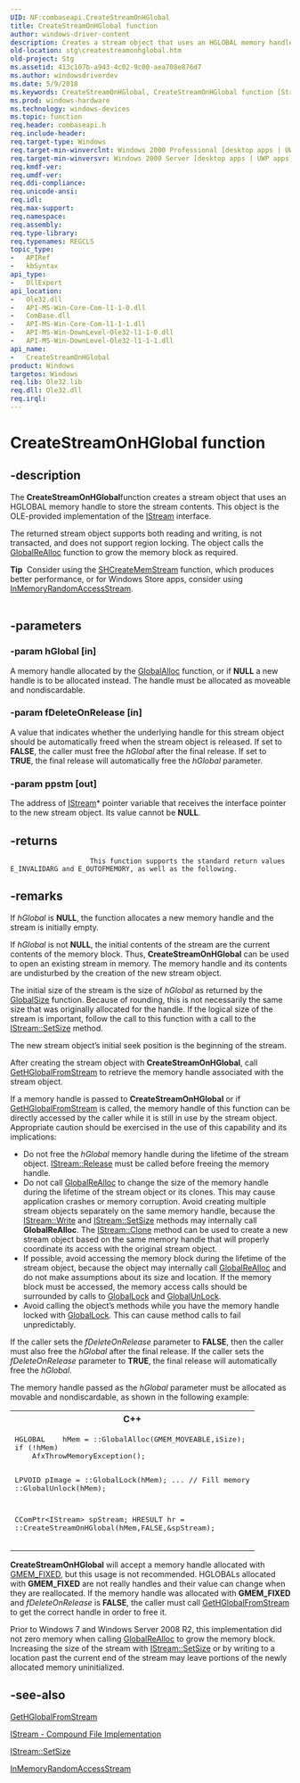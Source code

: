 ```yaml
---
UID: NF:combaseapi.CreateStreamOnHGlobal
title: CreateStreamOnHGlobal function
author: windows-driver-content
description: Creates a stream object that uses an HGLOBAL memory handle to store the stream contents.
old-location: stg\createstreamonhglobal.htm
old-project: Stg
ms.assetid: 413c107b-a943-4c02-9c00-aea708e876d7
ms.author: windowsdriverdev
ms.date: 5/9/2018
ms.keywords: CreateStreamOnHGlobal, CreateStreamOnHGlobal function [Structured Storage], _stg_createstreamonhglobal, combaseapi/CreateStreamOnHGlobal, stg.createstreamonhglobal
ms.prod: windows-hardware
ms.technology: windows-devices
ms.topic: function
req.header: combaseapi.h
req.include-header: 
req.target-type: Windows
req.target-min-winverclnt: Windows 2000 Professional [desktop apps | UWP apps]
req.target-min-winversvr: Windows 2000 Server [desktop apps | UWP apps]
req.kmdf-ver: 
req.umdf-ver: 
req.ddi-compliance: 
req.unicode-ansi: 
req.idl: 
req.max-support: 
req.namespace: 
req.assembly: 
req.type-library: 
req.typenames: REGCLS
topic_type:
-	APIRef
-	kbSyntax
api_type:
-	DllExport
api_location:
-	Ole32.dll
-	API-MS-Win-Core-Com-l1-1-0.dll
-	ComBase.dll
-	API-MS-Win-Core-Com-l1-1-1.dll
-	API-MS-Win-DownLevel-Ole32-l1-1-0.dll
-	API-MS-Win-DownLevel-Ole32-l1-1-1.dll
api_name:
-	CreateStreamOnHGlobal
product: Windows
targetos: Windows
req.lib: Ole32.lib
req.dll: Ole32.dll
req.irql: 
---
```


# CreateStreamOnHGlobal function


## -description


The 
<b>CreateStreamOnHGlobal</b>function creates a stream object that uses an HGLOBAL memory handle to store the stream contents. This object is the OLE-provided implementation of the <a href="https://msdn.microsoft.com/c6f60e37-eadc-46a1-94f6-cacc23613531">IStream</a> interface.

The returned stream object supports both reading and writing, is not transacted, and does not support region locking. The object calls the <a href="https://msdn.microsoft.com/2439b16a-f27d-4e95-bc9e-6f1e563933c9">GlobalReAlloc</a> function to grow the memory block as required.


<div class="alert"><b>Tip</b>  Consider using the <a href="https://msdn.microsoft.com/f3ae8241-f3a6-4007-a10f-ff05960c5de8">SHCreateMemStream</a> function, which produces better performance, or for Windows Store apps, consider using <a href="https://msdn.microsoft.com/5e11da69-8b7e-45da-8ab6-0a5ecd3808dc">InMemoryRandomAccessStream</a>.</div>
<div> </div>



## -parameters




### -param hGlobal [in]

A memory handle allocated by the <a href="https://msdn.microsoft.com/06886545-bd5c-4d81-b1c3-dfa7e146e43a">GlobalAlloc</a> function, or if <b>NULL</b> a new handle is to be allocated instead. The handle must be allocated as moveable and nondiscardable.


### -param fDeleteOnRelease [in]

A value that indicates whether the underlying handle for this stream object should be automatically freed when the stream object is released. If set to <b>FALSE</b>, the caller must free the <i>hGlobal</i> after the final release. If set to <b>TRUE</b>, the final release will automatically free the <i>hGlobal</i> parameter.


### -param ppstm [out]

The address of 
<a href="https://msdn.microsoft.com/c6f60e37-eadc-46a1-94f6-cacc23613531">IStream</a>* pointer variable that receives the interface pointer to the new stream object. Its value cannot be <b>NULL</b>.


## -returns




						This function supports the standard return values E_INVALIDARG and E_OUTOFMEMORY, as well as the following.




## -remarks



If <i>hGlobal</i> is <b>NULL</b>, the function allocates a new memory handle and the stream is initially empty.

If <i>hGlobal</i> is not <b>NULL</b>, the initial contents of the stream are the current contents of the memory block. Thus, <b>CreateStreamOnHGlobal</b> can be used to open an existing stream in memory. The memory handle and its contents are undisturbed by the creation of the new stream object.

The initial size of the stream is the size of <i>hGlobal</i> as returned by the <a href="https://msdn.microsoft.com/9fd01460-d6fc-41f4-9e0c-209a3d1844c1">GlobalSize</a> function. Because of rounding, this is not necessarily the same size that was originally allocated for the handle. If the logical size of the stream is important, follow the call to this function with a call to the 
<a href="https://msdn.microsoft.com/05627db5-067b-4a1a-a7ed-c83314f8bd8d">IStream::SetSize</a> method.

The new stream object’s initial seek position is the beginning of the stream.

After creating the stream object with 
<b>CreateStreamOnHGlobal</b>, call 
<a href="https://msdn.microsoft.com/79e39345-7a20-4b0f-bceb-f62de13d3260">GetHGlobalFromStream</a> to retrieve the memory handle associated with the stream object.

If a memory handle is passed to  <b>CreateStreamOnHGlobal</b> or if <a href="https://msdn.microsoft.com/79e39345-7a20-4b0f-bceb-f62de13d3260">GetHGlobalFromStream</a> is called, the memory handle of this function can be directly accessed by the caller while it is still in use by the stream object. Appropriate caution should be exercised in the use of this capability and its implications:

<ul>
<li>Do not free the <i>hGlobal</i> memory handle during the lifetime of the stream object. <a href="https://msdn.microsoft.com/4b494c6f-f0ee-4c35-ae45-ed956f40dc7a">IStream::Release</a> must be called before freeing the memory handle.</li>
<li>Do not call <a href="https://msdn.microsoft.com/2439b16a-f27d-4e95-bc9e-6f1e563933c9">GlobalReAlloc</a> to change the size of the memory handle during the lifetime of the stream object or its clones.  This may cause application crashes or memory corruption. Avoid creating multiple stream objects separately on the same memory handle, because the <a href="https://msdn.microsoft.com/f0323dda-6c31-4411-bf20-9650162109c0">IStream::Write</a> and <a href="https://msdn.microsoft.com/05627db5-067b-4a1a-a7ed-c83314f8bd8d">IStream::SetSize</a> methods may internally call <b>GlobalReAlloc</b>.  The <a href="https://msdn.microsoft.com/677c37fb-598f-4bb0-b5d6-600e0befc722">IStream::Clone</a> method can be used to create a new stream object based on the same memory handle that will properly coordinate its access with the original stream object.</li>
<li>If possible, avoid accessing the memory block during the lifetime of the stream object, because the object may internally call <a href="https://msdn.microsoft.com/2439b16a-f27d-4e95-bc9e-6f1e563933c9">GlobalReAlloc</a> and do not make assumptions about its size and location.  If the memory block must be accessed, the memory access calls should be surrounded by calls to <a href="https://msdn.microsoft.com/0d7deac2-c9c4-4adc-8a0a-edfc512a4d6c">GlobalLock</a> and <a href="https://msdn.microsoft.com/580a2873-7f06-47a1-acf5-c2b3c96e15e7">GlobalUnLock</a>.</li>
<li>Avoid calling the object’s methods while you have the memory handle locked with <a href="https://msdn.microsoft.com/0d7deac2-c9c4-4adc-8a0a-edfc512a4d6c">GlobalLock</a>.  This can cause method calls to fail unpredictably.</li>
</ul>
If the caller sets the <i>fDeleteOnRelease</i> parameter to <b>FALSE</b>, then the caller must also free the <i>hGlobal</i> after the final release. If the caller sets the <i>fDeleteOnRelease</i> parameter to <b>TRUE</b>, the final release will automatically free the <i>hGlobal</i>.

The memory handle passed as the <i>hGlobal</i> parameter must be allocated as movable and nondiscardable, as shown in the following example:

<div class="code"><span codelanguage="ManagedCPlusPlus"><table>
<tr>
<th>C++</th>
</tr>
<tr>
<td>
<pre>HGLOBAL	hMem = ::GlobalAlloc(GMEM_MOVEABLE,iSize);
if (!hMem)
    AfxThrowMemoryException();

LPVOID pImage = ::GlobalLock(hMem);
... // Fill memory
::GlobalUnlock(hMem);

CComPtr&lt;IStream&gt; spStream;
HRESULT hr = ::CreateStreamOnHGlobal(hMem,FALSE,&amp;spStream);</pre>
</td>
</tr>
</table></span></div>
<b>CreateStreamOnHGlobal</b> will accept a memory handle allocated with <a href="https://msdn.microsoft.com/06886545-bd5c-4d81-b1c3-dfa7e146e43a">GMEM_FIXED</a>, but this usage is not recommended. HGLOBALs allocated with <b>GMEM_FIXED</b> are not really handles and their value can change when they are reallocated. If the memory handle was allocated with <b>GMEM_FIXED</b> and <i>fDeleteOnRelease</i> is <b>FALSE</b>,  the caller must call <a href="https://msdn.microsoft.com/79e39345-7a20-4b0f-bceb-f62de13d3260">GetHGlobalFromStream</a> to get the correct handle in order to free it.

Prior to Windows 7 and Windows Server 2008 R2, this implementation did not zero memory when calling <a href="https://msdn.microsoft.com/2439b16a-f27d-4e95-bc9e-6f1e563933c9">GlobalReAlloc</a> to grow the memory block. Increasing the size of the stream with <a href="https://msdn.microsoft.com/05627db5-067b-4a1a-a7ed-c83314f8bd8d">IStream::SetSize</a> or by writing to a location past the current end of the stream may leave portions of the newly allocated memory uninitialized.




## -see-also




<a href="https://msdn.microsoft.com/79e39345-7a20-4b0f-bceb-f62de13d3260">GetHGlobalFromStream</a>



<a href="https://msdn.microsoft.com/52474e37-0e14-4dcc-8e04-4442cfd26eb3">IStream - Compound File Implementation</a>



<a href="https://msdn.microsoft.com/05627db5-067b-4a1a-a7ed-c83314f8bd8d">IStream::SetSize</a>



<a href="https://msdn.microsoft.com/80b4d7c9-f4a9-40ec-8dc4-9759d56646f2">InMemoryRandomAccessStream</a>
 

 

